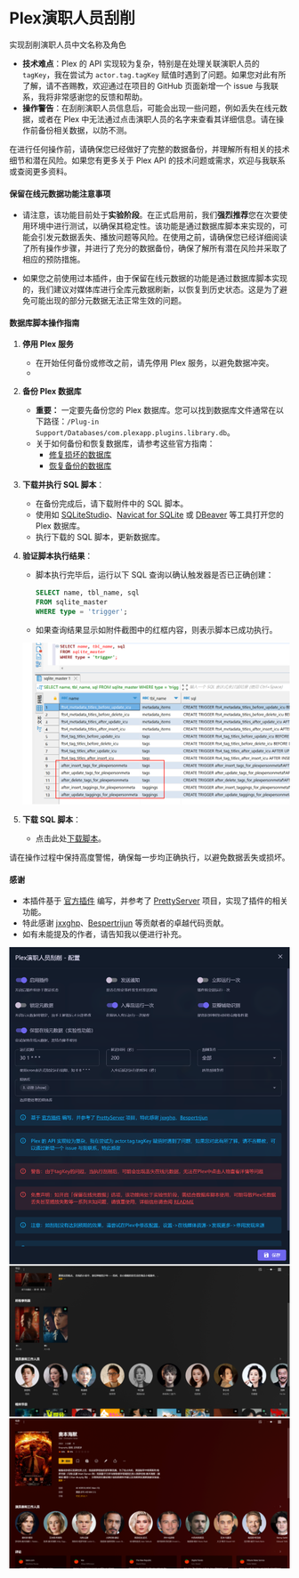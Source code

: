 # Plex演职人员刮削

实现刮削演职人员中文名称及角色

- **技术难点**：Plex 的 API 实现较为复杂，特别是在处理关联演职人员的 `tagKey`，我在尝试为 `actor.tag.tagKey` 赋值时遇到了问题。如果您对此有所了解，请不吝赐教，欢迎通过在项目的 GitHub 页面新增一个 issue 与我联系，我将非常感谢您的反馈和帮助。
- **操作警告**：在刮削演职人员信息后，可能会出现一些问题，例如丢失在线元数据，或者在 Plex 中无法通过点击演职人员的名字来查看其详细信息。请在操作前备份相关数据，以防不测。

在进行任何操作前，请确保您已经做好了完整的数据备份，并理解所有相关的技术细节和潜在风险。如果您有更多关于 Plex API 的技术问题或需求，欢迎与我联系或查阅更多资料。

#### 保留在线元数据功能注意事项

- 请注意，该功能目前处于**实验阶段**。在正式启用前，我们**强烈推荐**您在次要使用环境中进行测试，以确保其稳定性。该功能是通过数据库脚本来实现的，可能会引发元数据丢失、播放问题等风险。在使用之前，请确保您已经详细阅读了所有操作步骤，并进行了充分的数据备份，确保了解所有潜在风险并采取了相应的预防措施。

- 如果您之前使用过本插件，由于保留在线元数据的功能是通过数据库脚本实现的，我们建议对媒体库进行全库元数据刷新，以恢复到历史状态。这是为了避免可能出现的部分元数据无法正常生效的问题。

#### 数据库脚本操作指南

1. **停用 Plex 服务**
   - 在开始任何备份或修改之前，请先停用 Plex 服务，以避免数据冲突。
   - 
2. **备份 Plex 数据库**
   - **重要：** 一定要先备份您的 Plex 数据库。您可以找到数据库文件通常在以下路径：`/Plug-in Support/Databases/com.plexapp.plugins.library.db`。
   - 关于如何备份和恢复数据库，请参考这些官方指南：
     - [修复损坏的数据库](https://support.plex.tv/articles/repair-a-corrupted-database/)
     - [恢复备份的数据库](https://support.plex.tv/articles/202485658-restore-a-database-backed-up-via-scheduled-tasks/)

3. **下载并执行 SQL 脚本**：
   - 在备份完成后，请下载附件中的 SQL 脚本。
   - 使用如 [SQLiteStudio](https://github.com/pawelsalawa/sqlitestudio)、[Navicat for SQLite](https://www.navicat.com/en/products/navicat-for-sqlite) 或 [DBeaver](https://dbeaver.com/docs/dbeaver/Database-driver-SQLite/) 等工具打开您的 Plex 数据库。
   - 执行下载的 SQL 脚本，更新数据库。

4. **验证脚本执行结果**：
   - 脚本执行完毕后，运行以下 SQL 查询以确认触发器是否已正确创建：
     ```sql
     SELECT name, tbl_name, sql
     FROM sqlite_master
     WHERE type = 'trigger';
     ```
   - 如果查询结果显示如附件截图中的红框内容，则表示脚本已成功执行。

   ![](../../images/2024-07-04-02-11-17.png)

5. **下载 SQL 脚本**：
   - 点击此处[下载脚本](resources/trigger.sql)。

请在操作过程中保持高度警惕，确保每一步均正确执行，以避免数据丢失或损坏。

#### 感谢

- 本插件基于 [官方插件](https://github.com/jxxghp/MoviePilot-Plugins) 编写，并参考了 [PrettyServer](https://github.com/Bespertrijun/PrettyServer) 项目，实现了插件的相关功能。
- 特此感谢 [jxxghp](https://github.com/jxxghp)、[Bespertrijun](https://github.com/Bespertrijun) 等贡献者的卓越代码贡献。
- 如有未能提及的作者，请告知我以便进行补充。

![](../../images/2024-07-04-01-57-02.png)
![](../../images/2024-06-25-02-57-20.png)
![](../../images/2024-06-25-02-57-53.png)

